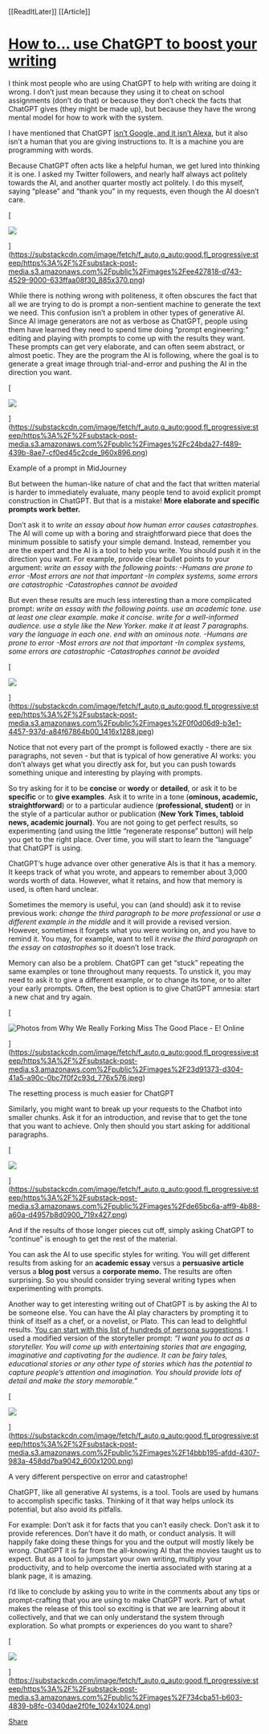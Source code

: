 [[ReadItLater]] [[Article]]

# [How to... use ChatGPT to boost your writing](https://oneusefulthing.substack.com/p/how-to-use-chatgpt-to-boost-your)

I think most people who are using ChatGPT to help with writing are doing it wrong. I don’t just mean because they using it to cheat on school assignments (don’t do that) or because they don’t check the facts that ChatGPT gives (they might be made up), but because they have the wrong mental model for how to work with the system.

I have mentioned that ChatGPT [isn’t Google, and it isn’t Alexa](https://oneusefulthing.substack.com/p/four-paths-to-the-revelation), but it also isn’t a human that you are giving instructions to. It is a machine you are programming with words.

Because ChatGPT often acts like a helpful human, we get lured into thinking it is one. I asked my Twitter followers, and nearly half always act politely towards the AI, and another quarter mostly act politely. I do this myself, saying “please” and “thank you” in my requests, even though the AI doesn’t care.

[

![](https://substackcdn.com/image/fetch/w_1456,c_limit,f_auto,q_auto:good,fl_progressive:steep/https%3A%2F%2Fsubstack-post-media.s3.amazonaws.com%2Fpublic%2Fimages%2Fee427818-d743-4529-9000-633ffaa08f30_885x370.png)

](https://substackcdn.com/image/fetch/f_auto,q_auto:good,fl_progressive:steep/https%3A%2F%2Fsubstack-post-media.s3.amazonaws.com%2Fpublic%2Fimages%2Fee427818-d743-4529-9000-633ffaa08f30_885x370.png)

While there is nothing wrong with politeness, it often obscures the fact that all we are trying to do is prompt a non-sentient machine to generate the text we need. This confusion isn’t a problem in other types of generative AI. Since AI image generators are not as verbose as ChatGPT, people using them have learned they need to spend time doing “prompt engineering:” editing and playing with prompts to come up with the results they want. These prompts can get very elaborate, and can often seem abstract, or almost poetic. They are the program the AI is following, where the goal is to generate a great image through trial-and-error and pushing the AI in the direction you want.

[

![](https://substackcdn.com/image/fetch/w_1456,c_limit,f_auto,q_auto:good,fl_progressive:steep/https%3A%2F%2Fsubstack-post-media.s3.amazonaws.com%2Fpublic%2Fimages%2Fc24bda27-f489-439b-8ae7-cf0ed45c2cde_960x896.png)

](https://substackcdn.com/image/fetch/f_auto,q_auto:good,fl_progressive:steep/https%3A%2F%2Fsubstack-post-media.s3.amazonaws.com%2Fpublic%2Fimages%2Fc24bda27-f489-439b-8ae7-cf0ed45c2cde_960x896.png)

Example of a prompt in MidJourney

But between the human-like nature of chat and the fact that written material is harder to immediately evaluate, many people tend to avoid explicit prompt construction in ChatGPT. But that is a mistake! **More elaborate and specific prompts work better.**

Don’t ask it to *write an essay about how human error causes catastrophes.* The AI will come up with a boring and straightforward piece that does the minimum possible to satisfy your simple demand. Instead, remember you are the expert and the AI is a tool to help you write. You should push it in the direction you want. For example, provide clear bullet points to your argument: *write an essay with the following points: -Humans are prone to error -Most errors are not that important -In complex systems, some errors are catastrophic -Catastrophes cannot be avoided*

But even these results are much less interesting than a more complicated prompt: *write an essay with the following points. use an academic tone. use at least one clear example. make it concise. write for a well-informed audience. use a style like the New Yorker. make it at least 7 paragraphs. vary the language in each one. end with an ominous note. -Humans are prone to error -Most errors are not that important -In complex systems, some errors are catastrophic -Catastrophes cannot be avoided*

[

![](https://substackcdn.com/image/fetch/w_1456,c_limit,f_auto,q_auto:good,fl_progressive:steep/https%3A%2F%2Fsubstack-post-media.s3.amazonaws.com%2Fpublic%2Fimages%2F0f0d06d9-b3e1-4457-937d-a84f67864b00_1416x1288.jpeg)

](https://substackcdn.com/image/fetch/f_auto,q_auto:good,fl_progressive:steep/https%3A%2F%2Fsubstack-post-media.s3.amazonaws.com%2Fpublic%2Fimages%2F0f0d06d9-b3e1-4457-937d-a84f67864b00_1416x1288.jpeg)

Notice that not every part of the prompt is followed exactly - there are six paragraphs, not seven - but that is typical of how generative AI works: you don’t always get what you directly ask for, but you can push towards something unique and interesting by playing with prompts.

So try asking for it to be **concise** or **wordy** or **detailed**, or ask it to be **specific** or to **give examples**. Ask it to write in a tone (**ominous, academic, straightforward**) or to a particular audience (**professional, student)** or in the style of a particular author or publication (**New York Times, tabloid news, academic journal)**. You are not going to get perfect results, so experimenting (and using the little “regenerate response” button) will help you get to the right place. Over time, you will start to learn the “language” that ChatGPT is using.

ChatGPT’s huge advance over other generative AIs is that it has a memory. It keeps track of what you wrote, and appears to remember about 3,000 words worth of data. However, what it retains, and how that memory is used, is often hard unclear.

Sometimes the memory is useful, you can (and should) ask it to revise previous work: *change the third paragraph to be more professional* or *use a different example in the middle* and it will provide a revised version. However, sometimes it forgets what you were working on, and you have to remind it. You may, for example, want to tell it *revise the third paragraph on the essay on catastrophes* so it doesn’t lose track.

Memory can also be a problem. ChatGPT can get “stuck” repeating the same examples or tone throughout many requests. To unstick it, you may need to ask it to give a different example, or to change its tone, or to alter your early prompts. Often, the best option is to give ChatGPT amnesia: start a new chat and try again.

[

![Photos from Why We Really Forking Miss The Good Place - E! Online](https://substackcdn.com/image/fetch/w_1456,c_limit,f_auto,q_auto:good,fl_progressive:steep/https%3A%2F%2Fsubstack-post-media.s3.amazonaws.com%2Fpublic%2Fimages%2F23d91373-d304-41a5-a90c-0bc7f0f2c93d_776x576.jpeg "Photos from Why We Really Forking Miss The Good Place - E! Online")

](https://substackcdn.com/image/fetch/f_auto,q_auto:good,fl_progressive:steep/https%3A%2F%2Fsubstack-post-media.s3.amazonaws.com%2Fpublic%2Fimages%2F23d91373-d304-41a5-a90c-0bc7f0f2c93d_776x576.jpeg)

The resetting process is much easier for ChatGPT

Similarly, you might want to break up your requests to the Chatbot into smaller chunks. Ask it for an introduction, and revise that to get the tone that you want to achieve. Only then should you start asking for additional paragraphs.

[

![](https://substackcdn.com/image/fetch/w_1456,c_limit,f_auto,q_auto:good,fl_progressive:steep/https%3A%2F%2Fsubstack-post-media.s3.amazonaws.com%2Fpublic%2Fimages%2Fde65bc6a-aff9-4b88-a60a-d4957b8d0900_719x427.png)

](https://substackcdn.com/image/fetch/f_auto,q_auto:good,fl_progressive:steep/https%3A%2F%2Fsubstack-post-media.s3.amazonaws.com%2Fpublic%2Fimages%2Fde65bc6a-aff9-4b88-a60a-d4957b8d0900_719x427.png)

And if the results of those longer pieces cut off, simply asking ChatGPT to “continue” is enough to get the rest of the material.

You can ask the AI to use specific styles for writing. You will get different results from asking for an **academic essay** versus a **persuasive article** versus a **blog post** versus a **corporate memo.** The results are often surprising. So you should consider trying several writing types when experimenting with prompts.

Another way to get interesting writing out of ChatGPT is by asking the AI to be someone else. You can have the AI play characters by prompting it to think of itself as a chef, or a novelist, or Plato. This can lead to delightful results. [You can start with this list of hundreds of persona suggestions](https://prompts.chat/). I used a modified version of the storyteller prompt: *“I want you to act as a storyteller. You will come up with entertaining stories that are engaging, imaginative and captivating for the audience. It can be fairy tales, educational stories or any other type of stories which has the potential to capture people’s attention and imagination. You should provide lots of detail and make the story memorable.”*

[

![](https://substackcdn.com/image/fetch/w_1456,c_limit,f_auto,q_auto:good,fl_progressive:steep/https%3A%2F%2Fsubstack-post-media.s3.amazonaws.com%2Fpublic%2Fimages%2F14bbb195-afdd-4307-983a-458dd7ba9042_600x1200.png)

](https://substackcdn.com/image/fetch/f_auto,q_auto:good,fl_progressive:steep/https%3A%2F%2Fsubstack-post-media.s3.amazonaws.com%2Fpublic%2Fimages%2F14bbb195-afdd-4307-983a-458dd7ba9042_600x1200.png)

A very different perspective on error and catastrophe!

ChatGPT, like all generative AI systems, is a tool. Tools are used by humans to accomplish specific tasks. Thinking of it that way helps unlock its potential, but also avoid its pitfalls.

For example: Don’t ask it for facts that you can’t easily check. Don’t ask it to provide references. Don’t have it do math, or conduct analysis. It will happily fake doing these things for you and the output will mostly likely be wrong. ChatGPT it is far from the all-knowing AI that the movies taught us to expect. But as a tool to jumpstart your own writing, multiply your productivity, and to help overcome the inertia associated with staring at a blank page, it is amazing.

I’d like to conclude by asking you to write in the comments about any tips or prompt-crafting that you are using to make ChatGPT work. Part of what makes the release of this tool so exciting is that we are learning about it collectively, and that we can only understand the system through exploration. So what prompts or experiences do you want to share?

[

![](https://substackcdn.com/image/fetch/w_1456,c_limit,f_auto,q_auto:good,fl_progressive:steep/https%3A%2F%2Fsubstack-post-media.s3.amazonaws.com%2Fpublic%2Fimages%2F734cba51-b603-4839-b8fc-0340dae2f0fe_1024x1024.png)

](https://substackcdn.com/image/fetch/f_auto,q_auto:good,fl_progressive:steep/https%3A%2F%2Fsubstack-post-media.s3.amazonaws.com%2Fpublic%2Fimages%2F734cba51-b603-4839-b8fc-0340dae2f0fe_1024x1024.png)

[Share](https://oneusefulthing.substack.com/p/how-to-use-chatgpt-to-boost-your?utm_source=substack&utm_medium=email&utm_content=share&action=share)